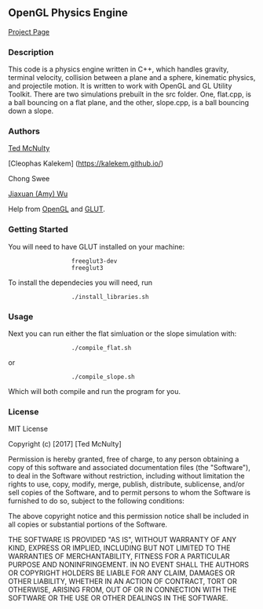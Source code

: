 ## OpenGL Physics Engine

[Project Page](https://tedmcn.github.io/SoftSysDocileDolphins/)

### Description

  This code is a physics engine written in C++, which handles gravity, terminal velocity, collision between a plane and a sphere, kinematic physics, and projectile motion. It is written to work with OpenGL and GL Utility Toolkit. There are two simulations prebuilt in the src folder. One, flat.cpp, is a ball bouncing on a flat plane, and the other, slope.cpp, is a ball bouncing down a slope. 

### Authors

[Ted McNulty](http://www.tedmcnulty.com)

[Cleophas Kalekem] (https://kalekem.github.io/)

Chong Swee

[Jiaxuan (Amy) Wu](https://amybohbeanii.github.io)

Help from [OpenGL](https://www.opengl.org) and [GLUT](https://www.opengl.org/resources/libraries/glut/).

### Getting Started
You will need to have GLUT installed on your machine:

                      freeglut3-dev
                      freeglut3
       
To install the dependecies you will need, run
                     
                      ./install_libraries.sh

### Usage

Next you can run either the flat simluation or the slope simulation with:

                      ./compile_flat.sh
or
                      
                      ./compile_slope.sh

Which will both compile and run the program for you.

### License

MIT License

Copyright (c) [2017] [Ted McNulty]

Permission is hereby granted, free of charge, to any person obtaining a copy
of this software and associated documentation files (the "Software"), to deal
in the Software without restriction, including without limitation the rights
to use, copy, modify, merge, publish, distribute, sublicense, and/or sell
copies of the Software, and to permit persons to whom the Software is
furnished to do so, subject to the following conditions:

The above copyright notice and this permission notice shall be included in all
copies or substantial portions of the Software.

THE SOFTWARE IS PROVIDED "AS IS", WITHOUT WARRANTY OF ANY KIND, EXPRESS OR
IMPLIED, INCLUDING BUT NOT LIMITED TO THE WARRANTIES OF MERCHANTABILITY,
FITNESS FOR A PARTICULAR PURPOSE AND NONINFRINGEMENT. IN NO EVENT SHALL THE
AUTHORS OR COPYRIGHT HOLDERS BE LIABLE FOR ANY CLAIM, DAMAGES OR OTHER
LIABILITY, WHETHER IN AN ACTION OF CONTRACT, TORT OR OTHERWISE, ARISING FROM,
OUT OF OR IN CONNECTION WITH THE SOFTWARE OR THE USE OR OTHER DEALINGS IN THE
SOFTWARE.
